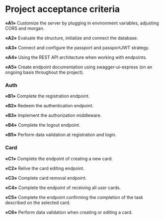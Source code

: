 # Project acceptance criteria

**«A1»** Customize the server by plugging in environment variables, adjusting CORS and morgan.

**«A2»** Evaluate the structure, initialize and connect the database.

**«A3»** Connect and configure the passport and passportJWT strategy.

**«A4»** Using the REST API architecture when working with endpoints.

**«A5»** Create endpoint documentation using swagger-ui-express (on an ongoing basis throughout the project).

### Auth
**«B1»** Complete the registration endpoint.

**«B2»** Redeem the authentication endpoint.

**«B3»** Implement the authorization middleware.

**«B4»** Complete the logout endpoint.

**«B5»** Perform data validation at registration and login.

### Card
**«C1»** Complete the endpoint of creating a new card.

**«C2»** Relive the card editing endpoint.

**«C3»** Complete card removal endpoint.

**«C4»** Complete the endpoint of receiving all user cards.

**«C5»** Complete the endpoint confirming the completion of the task described on the selected card.

**«C6»** Perform data validation when creating or editing a card.
